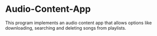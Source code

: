 # Audio-Content-App
This program implements an audio content app that allows options like downloading, searching and deleting songs from playlists. 
